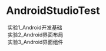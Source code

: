# AndroidStudioTest
<p style="margin:0;">&nbsp;实验1_Android开发基础&nbsp;</p><p style="margin:0;">&nbsp;实验2_Android界面布局&nbsp;</p><p style="margin:0;">&nbsp;实验3_Android界面组件</p>
